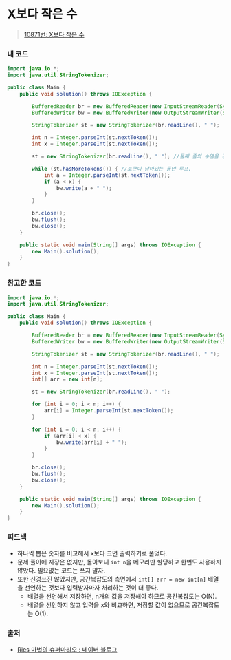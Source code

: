 # X보다 작은 수

> [10871번: X보다 작은 수](https://www.acmicpc.net/problem/10871)

### 내 코드

```java
import java.io.*;
import java.util.StringTokenizer;

public class Main {
    public void solution() throws IOException {

        BufferedReader br = new BufferedReader(new InputStreamReader(System.in));
        BufferedWriter bw = new BufferedWriter(new OutputStreamWriter(System.out));

        StringTokenizer st = new StringTokenizer(br.readLine(), " ");

        int n = Integer.parseInt(st.nextToken());
        int x = Integer.parseInt(st.nextToken());

        st = new StringTokenizer(br.readLine(), " "); //둘째 줄의 수열을 공백을 기준으로 구분하기.

        while (st.hasMoreTokens()) { //토큰이 남아있는 동안 루프.
            int a = Integer.parseInt(st.nextToken());
            if (a < x) {
                bw.write(a + " ");
            }
        }

        br.close();
        bw.flush();
        bw.close();
    }

    public static void main(String[] args) throws IOException {
        new Main().solution();
    }
}
```

### 참고한 코드

```java
import java.io.*;
import java.util.StringTokenizer;

public class Main {
    public void solution() throws IOException {

        BufferedReader br = new BufferedReader(new InputStreamReader(System.in));
        BufferedWriter bw = new BufferedWriter(new OutputStreamWriter(System.out));

        StringTokenizer st = new StringTokenizer(br.readLine(), " ");

        int n = Integer.parseInt(st.nextToken());
        int x = Integer.parseInt(st.nextToken());
        int[] arr = new int[n];

        st = new StringTokenizer(br.readLine(), " ");

        for (int i = 0; i < n; i++) {
            arr[i] = Integer.parseInt(st.nextToken());
        }

        for (int i = 0; i < n; i++) {
            if (arr[i] < x) {
                bw.write(arr[i] + " ");
            }
        }

        br.close();
        bw.flush();
        bw.close();
    }

    public static void main(String[] args) throws IOException {
        new Main().solution();
    }
}
```

### 피드백

* 하나씩 뽑은 숫자를 비교해서 x보다 크면 출력하기로 풀었다.
* 문제 풀이에 지장은 없지만, 돌아보니 `int n`을 메모리만 할당하고 한번도 사용하지 않았다. 필요없는 코드는 쓰지 말자.
* 또한 신경쓰진 않았지만, 공간복잡도의 측면에서 `int[] arr = new int[n]` 배열을 선언하는 것보다 입력받자마자 처리하는 것이 더 좋다.
    * 배열을 선언해서 저장하면, n개의 값을 저장해야 하므로 공간복잡도는 O(N).
    * 배열을 선언하지 않고 입력을 x와 비교하면, 저장할 값이 없으므로 공간복잡도는 O(1).

### 출처

* [Ries 마법의 슈퍼마리오 : 네이버 블로그](https://blog.naver.com/kks227/220769859177)